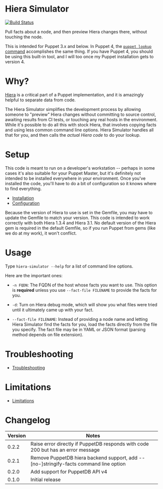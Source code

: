 # Hiera Simulator

[![Build Status](https://travis-ci.org/kpaulisse/hiera-simulator.svg?branch=master)](https://travis-ci.org/kpaulisse/hiera-simulator)

Pull facts about a node, and then preview Hiera changes there, without touching the node.

This is intended for Puppet 3.x and below. In Puppet 4, the [`puppet lookup` command](https://docs.puppetlabs.com/puppet/4.4/reference/man/lookup.html) accomplishes the same thing. If you have Puppet 4, you should be using this built-in tool, and I will too once my Puppet installation gets to version 4.

# Why?

[Hiera](https://github.com/puppetlabs/hiera) is a critical part of a Puppet implementation, and it is amazingly helpful to separate data from code.

The Hiera Simulator simplifies the development process by allowing someone to "preview" Hiera changes without committing to source control, awaiting results from CI tests, or touching any real hosts in the environment. While it's possible to do all this with stock Hiera, that involves copying facts and using less common command line options. Hiera Simulator handles all that for you, and then calls the *actual Hiera code* to do your lookup.

# Setup

This code is meant to run on a developer's workstation -- perhaps in some cases it's also suitable for your Puppet Master, but it's definitely not intended to be installed everywhere in your environment. Once you've installed the code, you'll have to do a bit of configuration so it knows where to find everything.

- [Installation](./docs/installation.md)
- [Configuration](./docs/configuration.md)

Because the version of Hiera to use is set in the Gemfile, you may have to update the Gemfile to match your version. This code is intended to work correctly with both Hiera 1.3.4 and Hiera 3.1. No default version of the Hiera gem is required in the default Gemfile, so if you run Puppet from gems (like we do at my work), it won't conflict.

# Usage

Type `hiera-simulator --help` for a list of command line options.

Here are the important ones:

- `-n FQDN`: The FQDN of the host whose facts you want to use. This option is **required** unless you use `--fact-file FILENAME` to provide the facts for you.

- `-d`: Turn on Hiera debug mode, which will show you what files were tried until it ultimately came up with your fact.

- `--fact-file FILENAME`: Instead of providing a node name and letting Hiera Simulator find the facts for you, load the facts directly from the file you specify. The fact file may be in YAML or JSON format (parsing method depends on file extension).

# Troubleshooting

- [Troubleshooting](./docs/troubleshooting.md)

# Limitations

- [Limitations](./docs/limitations.md)

# Changelog

| Version | Notes |
|---------|-------|
| 0.2.2   | Raise error directly if PuppetDB responds with code 200 but has an error message |
| 0.2.1   | Remove PuppetDB hiera backend support, add --[no-]stringify-facts command line option |
| 0.2.0   | Add support for PuppetDB API v4 |
| 0.1.0   | Initial release |
